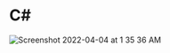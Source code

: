 # C#

![Screenshot 2022-04-04 at 1 35 36 AM](https://user-images.githubusercontent.com/78723011/161446918-f4601329-d9e5-4d42-aafe-ea37c040f6af.png)
